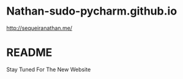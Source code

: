 # Nathan-sudo-pycharm.github.io<br>

http://sequeiranathan.me/<br>

# README

Stay Tuned For The New Website
